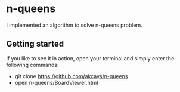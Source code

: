 # n-queens
I implemented an algorithm to solve n-queens problem.

## Getting started
If you like to see it in action, open your terminal and simply enter the following commands:

- git clone https://github.com/akcays/n-queens
- open n-queens/BoardViewer.html
